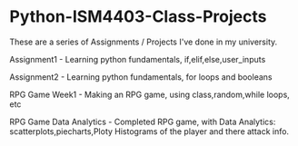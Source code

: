 # Python-ISM4403-Class-Projects
These are a series of Assignments / Projects I've done in my university.

Assignment1 - Learning python fundamentals, if,elif,else,user_inputs

Assignment2 - Learning python fundamentals, for loops and booleans 

RPG Game Week1 - Making an RPG game, using class,random,while loops, etc

RPG Game Data Analytics - Completed RPG game, with Data Analytics: scatterplots,piecharts,Ploty Histograms of the player and there attack info.


